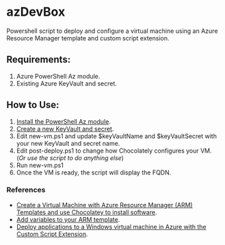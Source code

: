 # azDevBox

Powershell script to deploy and configure a virtual machine using an Azure Resource Manager template and custom script extension.

## Requirements:
1. Azure PowerShell Az module.
2. Existing Azure KeyVault and secret.

## How to Use:
1. [Install the PowerShell Az module](https://docs.microsoft.com/en-us/powershell/azure/install-az-ps?view=azps-4.5.0).
2. [Create a new KeyVault and secret](https://docs.microsoft.com/en-us/azure/key-vault/secrets/quick-create-portal).
3. Edit new-vm.ps1 and update $keyVaultName and $keyVaultSecret with your new KeyVault and secret name. 
4. Edit post-deploy.ps1 to change how Chocolately configures your VM. (*Or use the script to do anything else*)
5. Run new-vm.ps1
6. Once the VM is ready, the script will display the FQDN.

### References
+ [Create a Virtual Machine with Azure Resource Manager (ARM) Templates and use Chocolatey to install software](http://www.frankysnotes.com/2018/04/dont-install-your-software-yourself.html).
+ [Add variables to your ARM template](https://docs.microsoft.com/en-us/azure/azure-resource-manager/templates/template-tutorial-add-variables?tabs=azure-powershell).
+ [Deploy applications to a Windows virtual machine in Azure with the Custom Script Extension](https://docs.microsoft.com/en-us/azure/virtual-machines/windows/tutorial-automate-vm-deployment).